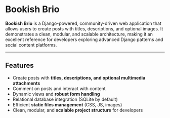 # Bookish Brio

**Bookish Brio** is a Django-powered, community-driven web application that allows users to create posts with titles, descriptions, and optional images. It demonstrates a clean, modular, and scalable architecture, making it an excellent reference for developers exploring advanced Django patterns and social content platforms.

---

## Features

- Create posts with **titles, descriptions, and optional multimedia attachments**  
- Comment on posts and interact with content  
- Dynamic views and **robust form handling**  
- Relational database integration (SQLite by default)  
- Efficient **static files management** (CSS, JS, images)  
- Clean, modular, and **scalable project structure** for developers  
